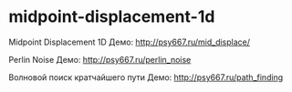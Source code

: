 # midpoint-displacement-1d
Midpoint Displacement 1D
Демо: http://psy667.ru/mid_displace/

Perlin Noise
Демо: http://psy667.ru/perlin_noise

Волновой поиск кратчайшего пути
Демо: http://psy667.ru/path_finding
